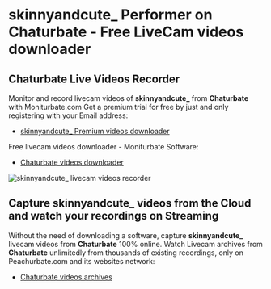 # skinnyandcute_ Performer on Chaturbate - Free LiveCam videos downloader

## Chaturbate Live Videos Recorder

Monitor and record livecam videos of **skinnyandcute_** from **Chaturbate** with Moniturbate.com
Get a premium trial for free by just and only registering with your Email address:
* [skinnyandcute_ Premium videos downloader](https://moniturbate.com/request-demo-licence-key.html)

Free livecam videos downloader - Moniturbate Software:
* [Chaturbate videos downloader](https://moniturbate.com/moniturbate-download-software.html)

![skinnyandcute_ livecam videos recorder](https://peachurnet.com/templates/moniturbate-software.png)


## Capture skinnyandcute_ videos from the Cloud and watch your recordings on Streaming

Without the need of downloading a software, capture **skinnyandcute_** livecam videos from **Chaturbate** 100% online.
Watch Livecam archives from **Chaturbate** unlimitedly from thousands of existing recordings, only on Peachurbate.com and its websites network:
* [Chaturbate videos archives](https://peachurnet.com/)